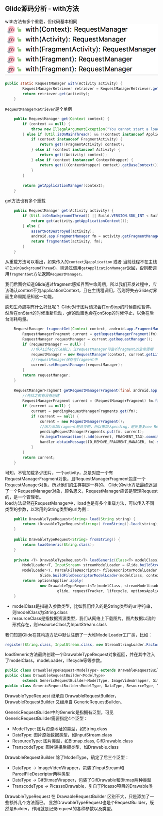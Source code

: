 ## Glide源码分析 - with方法

with方法有多个重载，但代码基本相同
![glide](./assets/44.png)
```java
public static RequestManager with(Activity activity) {
        RequestManagerRetriever retriever = RequestManagerRetriever.get();
        return retriever.get(activity);
    }
```
`RequestManagerRetriever`是个单例
```java
    public RequestManager get(Context context) {
        if (context == null) {
            throw new IllegalArgumentException("You cannot start a load on a null Context");
        } else if (Util.isOnMainThread() && !(context instanceof Application)) {
            if (context instanceof FragmentActivity) {
                return get((FragmentActivity) context);
            } else if (context instanceof Activity) {
                return get((Activity) context);
            } else if (context instanceof ContextWrapper) {
                return get(((ContextWrapper) context).getBaseContext());
            }
        }

        return getApplicationManager(context);
    }
```
get方法也有多个重载
```java
    public RequestManager get(Activity activity) {
        if (Util.isOnBackgroundThread() || Build.VERSION.SDK_INT < Build.VERSION_CODES.HONEYCOMB) {
            return get(activity.getApplicationContext());
        } else {
            assertNotDestroyed(activity);
            android.app.FragmentManager fm = activity.getFragmentManager();
            return fragmentGet(activity, fm);
        }
    }
```
从重载方法可以看出，如果传入的`context`为`application` 或者 当前线程不在主线程(`isOnBackgroundThread`)，则通过调用`getApplicationManager`返回，否则都调用`fragmentGet`方法返回`RequestManager`。  

我们后面会知道Glide通过fragment感知界面生命周期，所以我们开发过程中，应该确认context不为applicationContext，且在主线程调用，否则将失去Glide对界面生命周期感知这一功能。

感知生命周期有什么好处呢？
Glide对于图片请求会在onStop的时候自动暂停，然后在onStart的时候重新启动，gif的动画也会在onStop的时候停止，以免在后台消耗电量。

```java
    RequestManager fragmentGet(Context context, android.app.FragmentManager fm) {
        RequestManagerFragment current = getRequestManagerFragment(fm);
        RequestManager requestManager = current.getRequestManager();
        if (requestManager == null) {
            //传入Lifecycle接口，让requestManager可监听fragment的生命周期
            requestManager = new RequestManager(context, current.getLifecycle(), current.getRequestManagerTreeNode());
            //requestManager保存在fragment中
            current.setRequestManager(requestManager);
        }
        return requestManager;
    }

    RequestManagerFragment getRequestManagerFragment(final android.app.FragmentManager fm) {
        //先找之前有没有创建
        RequestManagerFragment current = (RequestManagerFragment) fm.findFragmentByTag(FRAGMENT_TAG);
        if (current == null) {
            current = pendingRequestManagerFragments.get(fm);
            if (current == null) {
                current = new RequestManagerFragment();
                //因为添加fragment是异步的，所以先加入pending，避免重复new RequestManagerFragment
                pendingRequestManagerFragments.put(fm, current);
                fm.beginTransaction().add(current, FRAGMENT_TAG).commitAllowingStateLoss();
                handler.obtainMessage(ID_REMOVE_FRAGMENT_MANAGER, fm).sendToTarget();//稍后从penging中移除
            }
        }
        return current;
    }
```
可知，不管加载多少图片，一个activity，总是对应一个有RequestManagerFragment对象，且RequestManagerFragment包含一个RequestManager对象，所以他们的生存期是一样的。
Glide的with方法最终返回了一个RequestManager对象，顾名思义，RequestManager应该是管理Request的，是一个管理者。  
load方法显然在RequestManager中，load也是有多个重载方法，可以传入不同类型的参数，以常用的String类型的url为例：
```java
    public DrawableTypeRequest<String> load(String string) {
        return (DrawableTypeRequest<String>) fromString().load(string);
    }

    public DrawableTypeRequest<String> fromString() {
        return loadGeneric(String.class);
    }

    private <T> DrawableTypeRequest<T> loadGeneric(Class<T> modelClass) {
        ModelLoader<T, InputStream> streamModelLoader = Glide.buildStreamModelLoader(modelClass, context);
        ModelLoader<T, ParcelFileDescriptor> fileDescriptorModelLoader =
                Glide.buildFileDescriptorModelLoader(modelClass, context);
        return optionsApplier.apply(
                new DrawableTypeRequest<T>(modelClass, streamModelLoader, fileDescriptorModelLoader, context,
                        glide, requestTracker, lifecycle, optionsApplier));
    }
```

* modelClass是指输入参数类型，比如我们传入的是String类型的url字符串，则modelClass为String.class
* resourceClass是指数据资源类型，我们从网络上下载图片，图片数据以流的形式存在，则resourceClass为InputStream.class

我们知道Glide在其构造方法中默认注册了一大堆ModelLoader工厂类，比如：
```java
register(String.class, InputStream.class, new StreamStringLoader.Factory());
```
loadGeneric方法最终创建一个DrawableTypeRequest对象返回，并在其中注入了modelClass，modeLoader，lifecycle等等参数。

```java
public class DrawableTypeRequest<ModelType> extends DrawableRequestBuilder<ModelType>
public class DrawableRequestBuilder<ModelType>
        extends GenericRequestBuilder<ModelType, ImageVideoWrapper, GifBitmapWrapper, PicassoDrawable>
public class GenericRequestBuilder<ModelType, DataType, ResourceType, TranscodeType>         
```
DrawableTypeRequest 继承自 DrawableRequestBuilder，DrawableRequestBuilder 又继承自 GenericRequestBuilder。

GenericRequestBuilder中的Generic是指拥有泛型，可见GenericRequestBuilder需要指定4个泛型：

* ModelType: 图片资源地址的类型，如String.class
* DataType: 图片原始数据类型，如InputStream.class
* ResourceType: 图片类型，如Bitmap.class, GifDrawable.class
* TranscodeType: 图片转换后额类型，如Drawable.class

DrawableRequestBuilder 除了ModelType，确定了后三个泛型：

* DataType -> ImageVideoWrapper，包装了InputStream和ParcelFileDescriptor两种类型
* DataType -> GifBitmapWrapper，包装了GifDrawable和Bitmap两种类型
* TranscodeType -> PicassoDrawable，引自于Picasso项目的Drawable类

DrawableTypeRequest 在 DrawableRequestBuilder 区别不大，只是添加了一些额外几个方法而已。
显然DrawableTypeRequest也是个RequestBuilder，既然是Builder，作用就是记录request的各种参数以及类型。